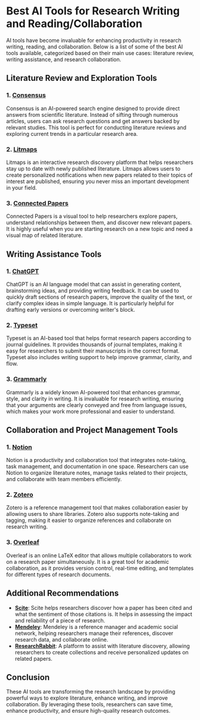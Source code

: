 # Best AI Tools for Research Writing and Reading/Collaboration

AI tools have become invaluable for enhancing productivity in research writing, reading, and collaboration. Below is a list of some of the best AI tools available, categorized based on their main use cases: literature review, writing assistance, and research collaboration.

## Literature Review and Exploration Tools

### 1. [Consensus](https://consensus.app)
Consensus is an AI-powered search engine designed to provide direct answers from scientific literature. Instead of sifting through numerous articles, users can ask research questions and get answers backed by relevant studies. This tool is perfect for conducting literature reviews and exploring current trends in a particular research area.

### 2. [Litmaps](https://www.litmaps.com)
Litmaps is an interactive research discovery platform that helps researchers stay up to date with newly published literature. Litmaps allows users to create personalized notifications when new papers related to their topics of interest are published, ensuring you never miss an important development in your field.

### 3. [Connected Papers](https://www.connectedpapers.com)
Connected Papers is a visual tool to help researchers explore papers, understand relationships between them, and discover new relevant papers. It is highly useful when you are starting research on a new topic and need a visual map of related literature.

## Writing Assistance Tools

### 1. [ChatGPT](https://chat.openai.com)
ChatGPT is an AI language model that can assist in generating content, brainstorming ideas, and providing writing feedback. It can be used to quickly draft sections of research papers, improve the quality of the text, or clarify complex ideas in simple language. It is particularly helpful for drafting early versions or overcoming writer's block.

### 2. [Typeset](https://typeset.io)
Typeset is an AI-based tool that helps format research papers according to journal guidelines. It provides thousands of journal templates, making it easy for researchers to submit their manuscripts in the correct format. Typeset also includes writing support to help improve grammar, clarity, and flow.

### 3. [Grammarly](https://www.grammarly.com)
Grammarly is a widely known AI-powered tool that enhances grammar, style, and clarity in writing. It is invaluable for research writing, ensuring that your arguments are clearly conveyed and free from language issues, which makes your work more professional and easier to understand.

## Collaboration and Project Management Tools

### 1. [Notion](https://www.notion.so)
Notion is a productivity and collaboration tool that integrates note-taking, task management, and documentation in one space. Researchers can use Notion to organize literature notes, manage tasks related to their projects, and collaborate with team members efficiently.

### 2. [Zotero](https://www.zotero.org)
Zotero is a reference management tool that makes collaboration easier by allowing users to share libraries. Zotero also supports note-taking and tagging, making it easier to organize references and collaborate on research writing.

### 3. [Overleaf](https://www.overleaf.com)
Overleaf is an online LaTeX editor that allows multiple collaborators to work on a research paper simultaneously. It is a great tool for academic collaboration, as it provides version control, real-time editing, and templates for different types of research documents.

## Additional Recommendations
- **[Scite](https://scite.ai)**: Scite helps researchers discover how a paper has been cited and what the sentiment of those citations is. It helps in assessing the impact and reliability of a piece of research.
- **[Mendeley](https://www.mendeley.com)**: Mendeley is a reference manager and academic social network, helping researchers manage their references, discover research data, and collaborate online.
- **[ResearchRabbit](https://www.researchrabbit.ai)**: A platform to assist with literature discovery, allowing researchers to create collections and receive personalized updates on related papers.

## Conclusion
These AI tools are transforming the research landscape by providing powerful ways to explore literature, enhance writing, and improve collaboration. By leveraging these tools, researchers can save time, enhance productivity, and ensure high-quality research outcomes.
